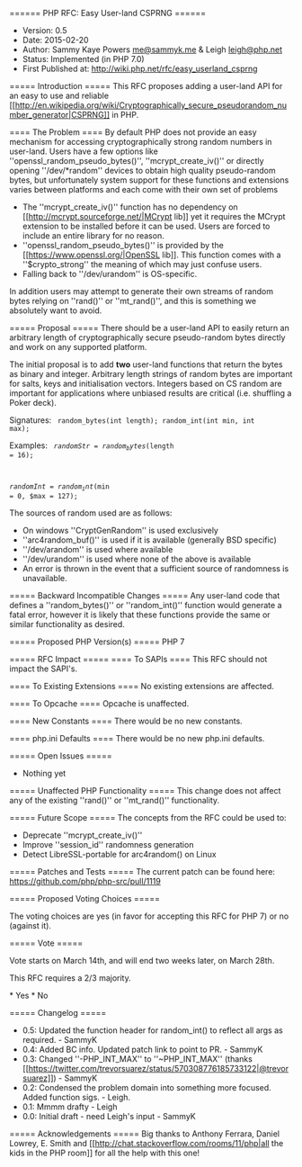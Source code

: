 ====== PHP RFC: Easy User-land CSPRNG ======
  * Version: 0.5
  * Date: 2015-02-20
  * Author: Sammy Kaye Powers <me@sammyk.me> & Leigh <leigh@php.net>
  * Status: Implemented (in PHP 7.0)
  * First Published at: http://wiki.php.net/rfc/easy_userland_csprng


===== Introduction =====
This RFC proposes adding a user-land API for an easy to use and reliable [[http://en.wikipedia.org/wiki/Cryptographically_secure_pseudorandom_number_generator|CSPRNG]] in PHP.

==== The Problem ====
By default PHP does not provide an easy mechanism for accessing cryptographically strong random numbers in user-land. Users have a few options like ''openssl_random_pseudo_bytes()'', ''mcrypt_create_iv()'' or directly opening ''/dev/*random'' devices to obtain high quality pseudo-random bytes, but unfortunately system support for these functions and extensions varies between platforms and each come with their own set of problems

  * The ''mcrypt_create_iv()'' function has no dependency on [[http://mcrypt.sourceforge.net/|MCrypt lib]] yet it requires the MCrypt extension to be installed before it can be used. Users are forced to include an entire library for no reason.
  * ''openssl_random_pseudo_bytes()'' is provided by the [[https://www.openssl.org/|OpenSSL lib]]. This function comes with a ''$crypto_strong'' the meaning of which may just confuse users.
  * Falling back to ''/dev/urandom'' is OS-specific.

In addition users may attempt to generate their own streams of random bytes relying on ''rand()'' or ''mt_rand()'', and this is something we absolutely want to avoid.

===== Proposal =====
There should be a user-land API to easily return an arbitrary length of cryptographically secure pseudo-random bytes directly and work on any supported platform.

The initial proposal is to add **two** user-land functions that return the bytes as binary and integer. Arbitrary length strings of random bytes are important for salts, keys and initialisation vectors. Integers based on CS random are important for applications where unbiased results are critical (i.e. shuffling a Poker deck).

Signatures:
<code>
random_bytes(int length);
random_int(int min, int max);
</code>

Examples:
<code php>
$randomStr = random_bytes($length = 16);

$randomInt = random_int($min = 0, $max = 127);
</code>

The sources of random used are as follows:
  * On windows ''CryptGenRandom'' is used exclusively
  * ''arc4random_buf()'' is used if it is available (generally BSD specific)
  * ''/dev/arandom'' is used where available
  * ''/dev/urandom'' is used where none of the above is available
  * An error is thrown in the event that a sufficient source of randomness is unavailable.

===== Backward Incompatible Changes =====
Any user-land code that defines a ''random_bytes()'' or ''random_int()'' function would generate a fatal error, however it is likely that these functions provide the same or similar functionality as desired.

===== Proposed PHP Version(s) =====
PHP 7

===== RFC Impact =====
==== To SAPIs ====
This RFC should not impact the SAPI's.

==== To Existing Extensions ====
No existing extensions are affected.

==== To Opcache ====
Opcache is unaffected.

==== New Constants ====
There would be no new constants.

==== php.ini Defaults ====
There would be no new php.ini defaults.

===== Open Issues =====
  * Nothing yet

===== Unaffected PHP Functionality =====
This change does not affect any of the existing ''rand()'' or ''mt_rand()'' functionality.

===== Future Scope =====
The concepts from the RFC could be used to:

   * Deprecate ''mcrypt_create_iv()''
   * Improve ''session_id'' randomness generation
   * Detect LibreSSL-portable for arc4random() on Linux

===== Patches and Tests =====
The current patch can be found here: https://github.com/php/php-src/pull/1119

===== Proposed Voting Choices =====

The voting choices are yes (in favor for accepting this RFC for PHP 7) or no (against it).

===== Vote =====

Vote starts on March 14th, and will end two weeks later, on March 28th.

This RFC requires a 2/3 majority.

<doodle title="Reliable user-land CSPRNG" auth="SammyK" voteType="single" closed="true">
   * Yes
   * No
</doodle>


===== Changelog =====
   * 0.5: Updated the function header for random_int() to reflect all args as required. - SammyK
   * 0.4: Added BC info. Updated patch link to point to PR. - SammyK
   * 0.3: Changed ''-PHP_INT_MAX'' to ''~PHP_INT_MAX'' (thanks [[https://twitter.com/trevorsuarez/status/570308776185733122|@trevorsuarez]]) - SammyK
   * 0.2: Condensed the problem domain into something more focused. Added function sigs. - Leigh.
   * 0.1: Mmmm drafty  - Leigh
   * 0.0: Initial draft - need Leigh's input - SammyK

===== Acknowledgements =====
Big thanks to Anthony Ferrara, Daniel Lowrey, E. Smith and [[http://chat.stackoverflow.com/rooms/11/php|all the kids in the PHP room]] for all the help with this one!
